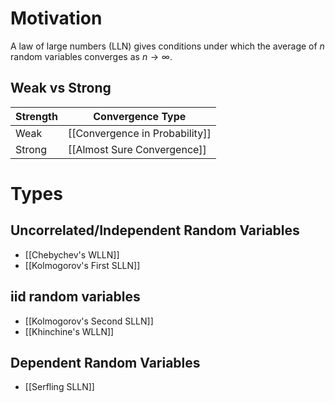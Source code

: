 # Motivation 

A law of large numbers (LLN) gives conditions under which the average of $n$ random variables converges as $n\to \infty$. 

## Weak vs Strong 

| Strength | Convergence Type               |
| -------- | ------------------------------ |
| Weak     | [[Convergence in Probability]] |
| Strong   | [[Almost Sure Convergence]]    |

# Types 

## Uncorrelated/Independent Random Variables 
- [[Chebychev's WLLN]]
- [[Kolmogorov's First SLLN]]

## iid random variables 
- [[Kolmogorov's Second SLLN]]
- [[Khinchine's WLLN]]

## Dependent Random Variables 
- [[Serfling SLLN]]


